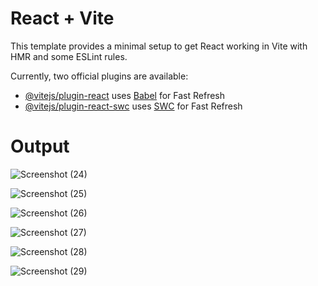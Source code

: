# React + Vite

This template provides a minimal setup to get React working in Vite with HMR and some ESLint rules.

Currently, two official plugins are available:

- [@vitejs/plugin-react](https://github.com/vitejs/vite-plugin-react/blob/main/packages/plugin-react/README.md) uses [Babel](https://babeljs.io/) for Fast Refresh
- [@vitejs/plugin-react-swc](https://github.com/vitejs/vite-plugin-react-swc) uses [SWC](https://swc.rs/) for Fast Refresh

# Output

![Screenshot (24)](https://github.com/kartik2318/password-generator/assets/88738699/3bb76b74-ecaf-4e4d-a581-eccddfe6eaec)

![Screenshot (25)](https://github.com/kartik2318/password-generator/assets/88738699/15e1c937-e578-4e18-9bdc-fa84035cd642)

![Screenshot (26)](https://github.com/kartik2318/password-generator/assets/88738699/151504ef-1013-4631-8eb3-cbb9c93ec3c0)

![Screenshot (27)](https://github.com/kartik2318/password-generator/assets/88738699/ecb6645c-fb2f-4c3b-83a9-68c53f3a537c)

![Screenshot (28)](https://github.com/kartik2318/password-generator/assets/88738699/1b4d3942-6e46-41bf-b431-d93bcba1f48f)

![Screenshot (29)](https://github.com/kartik2318/password-generator/assets/88738699/ca119510-c996-4dd7-80fe-d441cf0ce276)


